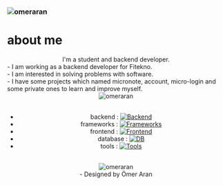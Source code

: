 ### <img src="https://readme-typing-svg.demolab.com?font=Fira+Code&duration=4500&pause=1500&color=020100&width=700&lines=Love+to+Solve+Problems+As+A+Backend+Developer" alt="omeraran"/>

# about me
<div align="center">I'm a student and backend developer.</div>
- I am working as a backend developer for Fitekno.<br/>
- I am interested in solving problems with software.<br/>
- I have some projects which named micronote, account, micro-login and some private ones to learn and improve myself.<br/>

<div align="center"><img src="https://github-readme-stats.vercel.app/api?username=omeraran&show_icons=true&count_private=false&hide_border=true" align="center" alt="omeraran" /></div> 
<br/>
<div align="center">

- backend : [![Backend](https://skillicons.dev/icons?i=java,cs)](https://www.linkedin.com/in/omeraran/)<br/>
- frameworks : [![Frameworks](https://skillicons.dev/icons?i=spring,maven,hibernate,dotnet)](https://www.linkedin.com/in/omeraran/)<br/>
- frontend : [![Frontend](https://skillicons.dev/icons?i=html,css,bootstrap,sass)](https://www.linkedin.com/in/omeraran/)<br/>
- database : [![DB](https://skillicons.dev/icons?i=postgres,mysql,mongodb,firebase)](https://www.linkedin.com/in/omeraran/)<br/>
- tools : [![Tools](https://skillicons.dev/icons?i=postman,idea,androidstudio,eclipse,vscode,visualstudio,latex,md)](https://www.linkedin.com/in/omeraran/)<br/>
<br/>
<div align="center">
<img src="https://komarev.com/ghpvc/?username=omeraran&&style=flat-square" align="center" alt="omeraran"/>
</div>  
  <footer>
    - Designed by Ömer Aran
  </footer>
</div>
